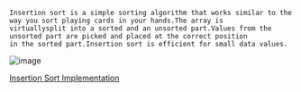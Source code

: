 ```
Insertion sort is a simple sorting algorithm that works similar to the way you sort playing cards in your hands.The array is 
virtuallysplit into a sorted and an unsorted part.Values from the unsorted part are picked and placed at the correct position 
in the sorted part.Insertion sort is efficient for small data values.
```
![image](https://user-images.githubusercontent.com/59710234/171119215-a076cf30-281b-4417-93bb-3b9678a2f331.png)

[Insertion Sort Implementation](https://youtu.be/OGzPmgsI-pQ)
